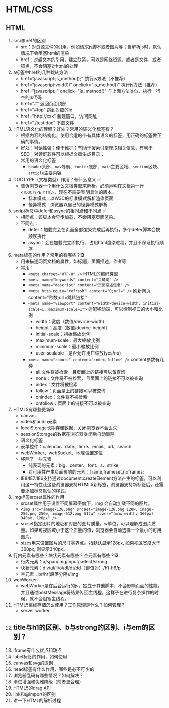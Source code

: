 # HTML/CSS
## HTML
1. src和href的区别
	- src：对资源文件的引用，例如请求js脚本或者图片等；当解析js时，默认情况下会阻塞html的渲染
	- href：对超文本的引用，建立联系，可以是网络资源，或者是文件，或者锚点，不会阻塞对html的处理
2. a标签中href的几种跳转方法
	- href="javascript:js_method();" 执行js方法（不推荐）
	- href="javascript:void(0)" onclick="js_method()" 执行js方法（推荐）
	- href="javascript:;" οnclick="js_method()" 与上面方法类似，执行一行空的js代码
	- href="#" 返回页面顶部
	- href="#top" 跳到对应的id
	- href="http://xxx" 新建窗口，访问网址
	- href="./test.doc" 下载文件
3. HTML语义化的理解？好处？常用的语义化标签有？
	- 根据内容的结构化，使用合适的带有具体语义的标签，用正确的标签做正确的事情。
	- 好处：可读性强；便于维护；有助于搜索引擎爬取相关信息，有利于SEO；对读屏软件可以根据文章生成目录；
	- 常用的语义化标签
		- `header`头部、`nav`导航、`footer`底部、`main`主要区域、`section`区块、`article`主要内容
4. DOCTYPE（文档类型）作用？有什么意义 ✅ 
	- 告诉浏览器一个用什么文档类型来解析。必须声明在文档第一行`<!DOCTYPE html>`，现在不需要表明具体的版本。
		- 标准模式：以W3C的标准模式解析渲染页面
		- 怪异模式：浏览器以自己的怪异模式解析
5. script标签中defer和async的相同点和不同点 ✅
	- 相同点：该脚本会异步加载，不会阻塞页面渲染。
	- 不同点：
		- defer：加载完会在页面全部渲染完成后再执行，多个defer脚本会按顺序执行
		- async：会在加载完立即执行，占用html渲染进程，并且不保证执行顺序
7. meta标签的作用？常用的有哪些？❎
	- 用来描述网页文档的属性，如标题，页面描述，作者等
	- 常用：
		- `<meta charset="UTF-8" />` HTML的编码类型
		- `<meta name="keywords" content="关键词" />`
		- `<meta name="descript" content="页面描述信息" />`
		- `<meta http-equiv="refresh" content="0;url=" />` 刷新网页 content="秒数;url=跳转链接"
		- `<meta name="viewport" content="width=device-width, initial-scale=1, maximum-scale=1">` 适配移动端，可以控制视口的大小和比例
			- width：宽度（数值/device-width) 
			- height：高度（数值/device-height）
			- initial-scale：初始缩放比例 
			- maximum-scale：最大缩放比例 
			- minimum-scale：最小缩放比例 
			- user-scalable：是否允许用户缩放(yes/no)
		- `<meta name="robots" content="index,follow" />` content参数有几种
			- all:文件将被检索，且页面上的链接可以备查询
			- none：文件将不被检索，且页面上的链接不可以被查询
			- index：文件将被检索
			- follow：页面是上的链接可以被查询
			- onindex：文件将不被检索
			- onfollow：页面上的链接不可以被查询
8. HTML5有哪些更新❎
	- canvas
	- video和audio元素
	- localStorage长期存储数据，关闭浏览器不会丢失
	- sessionStorage的数据在浏览器关闭后自动删除
	- 语义化标签
	- 表单控件：calendar、date、time、email、url、search
	- webWorker、webSocket、地理位置定位
	- 移除了一些元素
		- 纯表现的元素：big、center、font、s、strike
		- 对可用性产生负面影响的元素：frame,frameset,noframes;
	- IE8/IE7/IE6支持通过document.createElement方法产生的标签，可以利用这一特性让这些浏览器支持HTML5新标签，浏览器支持新标签后，还需要添加标签默认的样式。
9. img标签srcset属性的作用
	- srcset属性用于设置不同屏幕密度下，img 会自动加载不同的图片。
	- `<img src="image-128.png" srcset="image-128.png 128w, image-256.png 256w, image-512.png 512w" sizes="(max-width: 360px) 340px, 128px" />`
	- srcset指定图片的地址和对应的图片质量。w单位，可以理解成图片质量。如果可视区域小于这个质量的值，浏览器会自动选择一个最小的可用图片。
	- sizes用来设置图片的尺寸零界点。指默认显示128px, 如果视区宽度大于360px, 则显示340px。
10. 行内元素有哪些？块状元素有哪些？空元素有哪些？❎
	- 行内元素：a/span/img/input/select/strong
	- 块状元素：div/ul/li/ol/dl/dt/dd（键值对）/h1-h6/p
	- 空元素：br/hr(段落分隔)/img
11. webWorker
	- webWorker是在后台运行的js，独立于其他脚本，不会影响页面的性能，并且通过postMessage将结果传回主线程，这样子在进行复杂操作的时候，就不会阻塞主线程。
12. HTML5离线存储怎么使用？工作原理是什么？如何管理？
	- server worker
13. title与h1的区别、b与strong的区别、i与em的区别？
	- 
14. iframe有什么优点和缺点
15. label标签的作用，如何使用
16. canvas和svg的区别
17. head标签有什么作用，哪些是必不可少的
18. 浏览器乱码有哪些情况？如何解决？
19. 渐进增强和优雅降级（前者更合理）
20. HTML5的drag API
21. link和@import的区别
22. 讲一下HTML的解析过程
